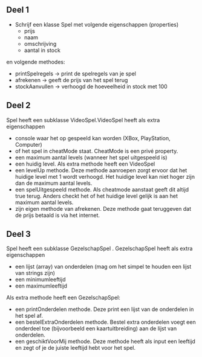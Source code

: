 ## Deel 1
- Schrijf een klasse Spel met volgende eigenschappen (properties)
  - prijs
  - naam
  - omschrijving
  - aantal in stock
 
en volgende methodes:
  - printSpelregels -> print de spelregels van je spel
  - afrekenen -> geeft de prijs van het spel terug
  - stockAanvullen -> verhoogd de hoeveelheid in stock met 100

## Deel 2
Spel heeft een subklasse VideoSpel.VideoSpel heeft als extra eigenschappen
- console waar het op gespeeld kan worden (XBox, PlayStation, Computer)
- of het spel in cheatMode staat. CheatMode is een privé property.
- een maximum aantal levels (wanneer het spel uitgespeeld is)
- een huidig level.
Als extra methode heeft een VideoSpel 
- een levelUp methode. Deze methode aanroepen zorgt ervoor dat het huidige level met 1 wordt verhoogd. Het huidige level kan niet hoger zijn dan de maximum aantal levels.
- een spelUitgespeeld methode. Als cheatmode aanstaat geeft dit altijd true terug. Anders checkt het of het huidige level gelijk is aan het maximum aantal levels.
- zijn eigen methode van afrekenen. Deze methode gaat teruggeven dat de prijs betaald is via het internet.

## Deel 3
Spel heeft een subklasse GezelschapSpel
. GezelschapSpel heeft als extra eigenschappen
- een lijst (array) van onderdelen (mag om het simpel te houden een lijst van strings zijn)
- een minimumleeftijd
- een maximumleeftijd

Als extra methode heeft een GezelschapSpel:
- een printOnderdelen methode. Deze print een lijst van de onderdelen in het spel af.
- een bestelExtraOnderdelen methode. Bestel extra onderdelen voegt een onderdeel toe (bijvoorbeeld een kaartuitbreiding) aan de lijst van onderdelen.
- een geschiktVoorMij methode. Deze methode heeft als input een leeftijd en zegt of je de juiste leeftijd hebt voor het spel.